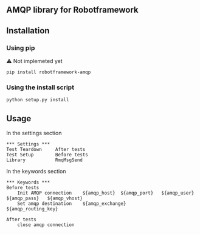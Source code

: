 ## AMQP library for Robotframework

## Installation

### Using pip

:warning: Not implemeted yet
```
pip install robotframework-amqp
```

### Using the install script
```
python setup.py install
```

## Usage
In the settings section
```robotframework
*** Settings ***
Test Teardown     After tests
Test Setup        Before tests
Library           RmqMsgSend

```

In the keywords section
```robotframework
*** Keywords ***
Before tests
    Init AMQP connection    ${amqp_host}  ${amqp_port}   ${amqp_user}  ${amqp_pass}   ${amqp_vhost}
    Set amqp destination    ${amqp_exchange}        ${amqp_routing_key}

After tests
    close amqp connection
```